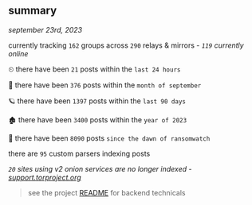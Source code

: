 
## summary
_september 23rd, 2023_

currently tracking `162` groups across `290` relays & mirrors - _`119` currently online_

⏲ there have been `21` posts within the `last 24 hours`

🦈 there have been `376` posts within the `month of september`

🪐 there have been `1397` posts within the `last 90 days`

🏚 there have been `3400` posts within the `year of 2023`

🦕 there have been `8090` posts `since the dawn of ransomwatch`

there are `95` custom parsers indexing posts

_`20` sites using v2 onion services are no longer indexed - [support.torproject.org](https://support.torproject.org/onionservices/v2-deprecation/)_

> see the project [README](https://github.com/joshhighet/ransomwatch#ransomwatch--) for backend technicals
